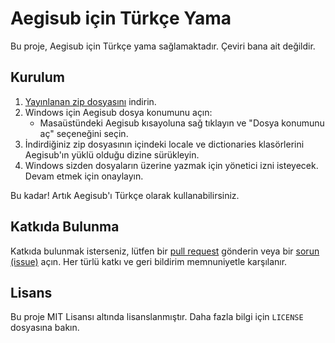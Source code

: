 # Aegisub için Türkçe Yama

Bu proje, Aegisub için Türkçe yama sağlamaktadır.
Çeviri bana ait değildir.

## Kurulum

1. [Yayınlanan zip dosyasını](https://github.com/KerimDemirkaynak/Aegisub-Turkish-Language-Patch/releases) indirin.
2. Windows için Aegisub dosya konumunu açın:
   - Masaüstündeki Aegisub kısayoluna sağ tıklayın ve "Dosya konumunu aç" seçeneğini seçin.
3. İndirdiğiniz zip dosyasının içindeki locale ve dictionaries klasörlerini Aegisub'ın yüklü olduğu dizine sürükleyin.
4. Windows sizden dosyaların üzerine yazmak için yönetici izni isteyecek. Devam etmek için onaylayın.

Bu kadar! Artık Aegisub'ı Türkçe olarak kullanabilirsiniz.

## Katkıda Bulunma

Katkıda bulunmak isterseniz, lütfen bir [pull request](https://github.com/KerimDemirkaynak/Aegisub-Turkish-Language-Patch/pulls) gönderin veya bir [sorun (issue)](https://github.com/KerimDemirkaynak/Aegisub-Turkish-Language-Patch/issues) açın. Her türlü katkı ve geri bildirim memnuniyetle karşılanır.

## Lisans

Bu proje MIT Lisansı altında lisanslanmıştır. Daha fazla bilgi için `LICENSE` dosyasına bakın.

